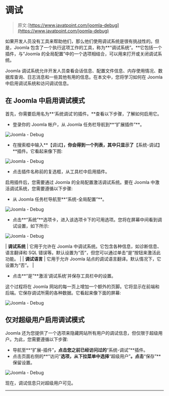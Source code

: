 # 调试

> 原文:[https://www.javatpoint.com/joomla-debug](https://www.javatpoint.com/joomla-debug)

如果开发人员没有工具来帮助他们，那么他们使用调试系统是很有挑战性的。但是，Joomla 包含了一个执行这项工作的工具，称为**“调试系统”。**它包括一个插件，与“Joomla 的全局配置”中的一个选项相结合，可以用来打开或关闭调试系统。

Joomla 调试系统允许开发人员查看会话信息、配置文件信息、内存使用情况、数据库查询、日志消息和一些其他有用的信息。在本文中，您将学习如何在 Joomla 中启用调试系统和访问调试信息。

## 在 Joomla 中启用调试模式

首先，你需要启用名为**‘系统调试’的插件。**查看以下步骤，了解如何启用它。

*   登录你的 Joomla 帐户，从 Joomla 任务栏导航到**“扩展插件”**。

![Joomla - Debug](../Images/39b7bc7213d0b4db5ca94544bd39d254.png)

*   在搜索框中输入**【调试】**，你会得到一个列表，其中只显示了**【系统-调试】**插件。它看起来像下图:

![Joomla - Debug](../Images/f0355f1199965fac65c29ee4ffee7a6b.png)

*   点击插件名称前的复选框，从工具栏中启用插件。

启用插件后，您需要通过 Joomla 的全局配置激活调试系统。要在 Joomla 中激活调试系统，您需要遵循以下步骤:

*   从 Joomla 任务栏导航至**“系统-全局配置”**。

![Joomla - Debug](../Images/6d599e19421c6752d55ade2d8d198278.png)

*   点击**“系统”**选项卡，进入该选项卡下的可用选项。您将在屏幕中间看到调试设置，如下所示:

![Joomla - Debug](../Images/78cbd391b04286557ad46ca501427dc3.png)

| **调试系统** | 它用于允许在 Joomla 中调试系统。它包含各种信息，如诊断信息、语言翻译和 SQL 错误等。默认设置为“否”，但您可以通过单击“是”按钮来激活此功能。 |
| **调试语言** | 它用于允许 Joomla 站点的调试语言翻译。默认情况下，它设置为“否”。 |

*   点击**“是”**激活‘调试系统’并保存工具栏中的设置。

这个过程将在 Joomla 网站的每一页上增加一个额外的页脚。它将显示在前端和后端。它保存调试所需的各种数据。它看起来像下面的屏幕:

![Joomla - Debug](../Images/476a047f86a9ec489ee02fd103b2c8b9.png)

## 仅对超级用户启用调试模式

Joomla 还为您提供了一个选项来隐藏网站所有用户的调试信息，但仅限于超级用户。为此，您需要遵循以下步骤:

*   导航至**“扩展-插件”**，点击您之前已经访问过的**“系统-调试”**插件。
*   点击页面右侧的**“访问”**选项，从下拉菜单中选择**“超级用户”**。点击**“保存”**保留设置。

![Joomla - Debug](../Images/c2438630172e6938d7d7e5bf260050d7.png)

现在，调试信息只对超级用户可见。

* * *